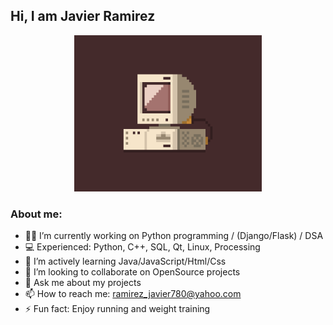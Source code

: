 

 <h2> Hi, I am Javier Ramirez </h2>
 <p align="center">

 <img src="1.gif" width="300" height="250"/>
  <h3>About me: </h3>
</p>

<!--
**ramirezj129/ramirezj129** is a ✨ _special_ ✨ repository because its `README.md` (this file) appears on your GitHub profile.
- :man_student:	Graduate From: UHD '22 Bachelor of Science-Computer Science
-->


- :technologist: I’m currently working on Python programming / (Django/Flask) / DSA
- :computer: Experienced: Python, C++, SQL, Qt, Linux, Processing
- 🌱 I’m actively learning Java/JavaScript/Html/Css
- 👯 I’m looking to collaborate on OpenSource projects  
- 💬 Ask me about my projects
- 📫 How to reach me: ramirez_javier780@yahoo.com
- ⚡ Fun fact: Enjoy running and weight training


